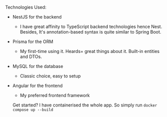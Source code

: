 Technologies Used: 
- NestJS for the backend
  - I have great affinity to TypeScript backend technologies hence Nest. Besides, It's annotation-based syntax is quite similar to Spring Boot.
- Prisma for the ORM
  - My first-time using it. Heards= great things about it. Built-in entities and DTOs.   
- MySQL for the database
  - Classic choice, easy to setup 
- Angular for the frontend
  - My preferred frontend framework
 
  Get started?
  I have containerised the whole app. So simply run `docker compose up --build`   

